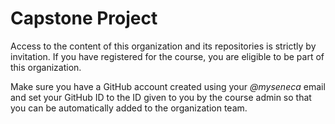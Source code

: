 # Capstone Project

Access to the content of this organization and its repositories is strictly by invitation. If you have registered for the course, you are eligible to be part of this organization.

Make sure you have a GitHub account created using your _@myseneca_ email and set your GitHub ID to the ID given to you by the course admin so that you can be automatically added to the organization team.
